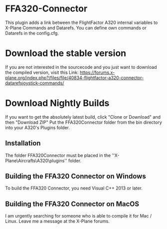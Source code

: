 # FFA320-Connector

This plugin adds a link between the FlightFactor A320 
internal variables to X-Plane Commands and Datarefs.
You can define own commands or Datarefs in the config.cfg.

# Download the stable version

If you are not interested in the sourcecode and you just
want to download the compiled version, visit this Link:
https://forums.x-plane.org/index.php?/files/file/40834-flightfactor-a320-connector-datarefsjoystick-commands/

# Download Nightly Builds

If you want to get the absolutely latest build, click "Clone or Download" and then "Download ZIP"
Put the FFA320Connector folder from the bin directory into your A320's Plugins folder.

## Installation

The folder FFA320Connector must be placed in the 
''X-Plane\Aircrafts\A320\plugins'' folder. 

## Building the FFA320 Connector on Windows

To build the FFA320 Connector, you need Visual C++ 2013 or
later.

## Building the FFA320 Connector on MacOS

I am urgently searching for someone who is able to compile it
for Mac / Linux. Leave me a message at the X-Plane forums.